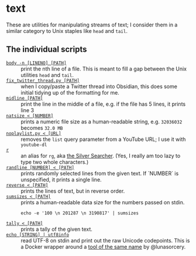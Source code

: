 # text

These are utilities for manipulating streams of text; I consider them in a similar category to Unix staples like <code>head</code> and <code>tail</code>.

## The individual scripts

<dl>
  <dt>
    <a href="https://github.com/alexwlchan/scripts/blob/main/text/body">
      <code>body -n [LINENO] [PATH]</code>
    </a>
  </dt>
  <dd>
    print the nth line of a file.
    This is meant to fill a gap between the Unix utilities <code>head</code> and <code>tail</code>.
  </dd>

  <dt>
    <a href="https://github.com/alexwlchan/scripts/blob/main/text/fix_twitter_thread.py">
      <code>fix_twitter_thread.py [PATH]</code>
    </a>
  </dt>
  <dd>
    when I copy/paste a Twitter thread into Obsidian, this does some initial tidying up of the formatting for me.
  </dd>

  <dt>
    <a href="https://github.com/alexwlchan/scripts/blob/main/text/midline">
      <code>midline [PATH]</code>
    </a>
  </dt>
  <dd>
    print the line in the middle of a file, e.g. if the file has 5 lines, it prints line 3
  </dd>

  <dt>
    <a href="https://github.com/alexwlchan/scripts/blob/main/text/natsize">
      <code>natsize < [NUMBER]</code>
    </a>
  </dt>
  <dd>
    prints a numeric file size as a human-readable string, e.g. <code>32036032</code> becomes <code>32.0 MB</code>
  </dd>

  <dt>
    <a href="https://github.com/alexwlchan/scripts/blob/main/text/noplaylist.py">
      <code>noplaylist.py < [URL]</code>
    </a>
  </dt>
  <dd>
    removes the <code>list</code> query parameter from a YouTube URL; I use it with <code>youtube-dl</code>
  </dd>

  <dt>
    <a href="https://github.com/alexwlchan/scripts/blob/main/text/r">
      <code>r</code>
    </a>
  </dt>
  <dd>
    an alias for <code>rg</code>, aka <a href="https://geoff.greer.fm/ag/">the Silver Searcher</a>.
    (Yes, I really am too lazy to type two whole characters.)
  </dd>

  <dt>
    <a href="https://github.com/alexwlchan/scripts/blob/main/text/randline">
      <code>randline [NUMBER] < [PATH]</code>
    </a>
  </dt>
  <dd>
    prints randomly selected lines from the given text.
    If `NUMBER` is unspecified, it prints a single line.
  </dd>

  <dt>
    <a href="https://github.com/alexwlchan/scripts/blob/main/text/reverse">
      <code>reverse < [PATH]</code>
    </a>
  </dt>
  <dd>
    prints the lines of text, but in reverse order.
  </dd>

  <dt>
    <a href="https://github.com/alexwlchan/scripts/blob/main/text/sumsizes">
      <code>sumsizes < [PATH]</code>
    </a>
  </dt>
  <dd>
    prints a human-readable data size for the numbers passed on stdin.
    <pre><code>echo -e '100 \n 201287 \n 3190817' | sumsizes</code></pre>
  </dd>

  <dt>
    <a href="https://github.com/alexwlchan/scripts/blob/main/text/randline">
      <code>tally < [PATH]</code>
    </a>
  </dt>
  <dd>
    prints a tally of the given text.
  </dd>

  <dt>
    <a href="https://github.com/alexwlchan/scripts/blob/main/text/utf8info">
      <code>echo [STRING] | utf8info</code>
    </a>
  </dt>
  <dd>
    read UTF-8 on stdin and print out the raw Unicode codepoints.
    This is a Docker wrapper around a <a href="https://github.com/lunasorcery/utf8info">tool of the same name</a> by @lunasorcery.
  </dd>
</dl>
